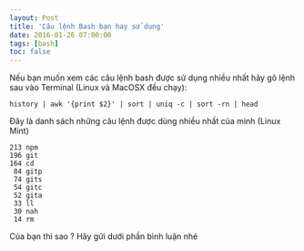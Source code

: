 ```yaml
---
layout: Post
title: 'Câu lệnh Bash bạn hay sử dụng'
date: 2016-01-26 07:00:00
tags: [bash]
toc: false
---
```


Nếu bạn muốn xem các câu lệnh bash được sử dụng nhiều nhất
hãy gõ lệnh sau vào Terminal (Linux và MacOSX đều chạy):

```shell
history | awk '{print $2}' | sort | uniq -c | sort -rn | head
```

Đây là danh sách những câu lệnh được dùng nhiều nhất của mình (Linux Mint)

```shell
213 npm
196 git
164 cd
 84 gitp
 74 gits
 54 gitc
 52 gita
 33 ll
 30 nah
 14 rm
```

Của bạn thì sao ? Hãy gửi dưới phần bình luận nhé
